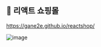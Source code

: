## 👟 리액트 쇼핑몰
https://gane2e.github.io/reactshop/

![image](https://github.com/user-attachments/assets/1261f8d6-f981-4dd5-8b02-ccb90cf5c6ec)
